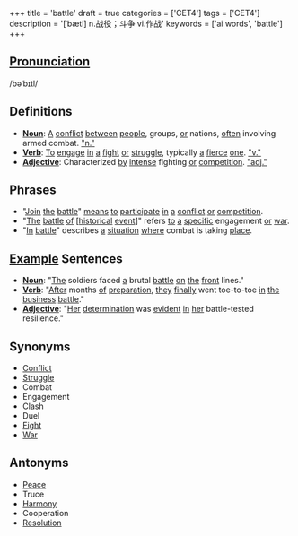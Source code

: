 +++
title = 'battle'
draft = true
categories = ['CET4']
tags = ['CET4']
description = '[ˈbætl] n.战役；斗争 vi.作战'
keywords = ['ai words', 'battle']
+++

## [Pronunciation](/post/pronunciation/)
/bəˈbɪtl/

## Definitions
- **[Noun](/post/noun/)**: [A](/post/a/) [conflict](/post/conflict/) [between](/post/between/) [people](/post/people/), groups, [or](/post/or/) nations, [often](/post/often/) involving armed combat. ["n."](https://www.merriam-webster.com/[dictionary](/post/dictionary/)/[battle](/post/battle/))
- **[Verb](/post/verb/)**: [To](/post/to/) [engage](/post/engage/) [in](/post/in/) [a](/post/a/) [fight](/post/fight/) [or](/post/or/) [struggle](/post/struggle/), typically [a](/post/a/) [fierce](/post/fierce/) [one](/post/one/). ["v."](https://www.merriam-webster.com/[dictionary](/post/dictionary/)/[battle](/post/battle/))
- **[Adjective](/post/adjective/)**: Characterized [by](/post/by/) [intense](/post/intense/) fighting [or](/post/or/) [competition](/post/competition/). ["adj."](https://www.merriam-webster.com/[dictionary](/post/dictionary/)/[battle](/post/battle/))

## Phrases
- "[Join](/post/join/) [the](/post/the/) [battle](/post/battle/)" [means](/post/means/) [to](/post/to/) [participate](/post/participate/) [in](/post/in/) [a](/post/a/) [conflict](/post/conflict/) [or](/post/or/) [competition](/post/competition/).
- "[The](/post/the/) [battle](/post/battle/) [of](/post/of/) [[historical](/post/historical/) [event](/post/event/)]" refers [to](/post/to/) [a](/post/a/) [specific](/post/specific/) engagement [or](/post/or/) [war](/post/war/).
- "[In](/post/in/) [battle](/post/battle/)" describes [a](/post/a/) [situation](/post/situation/) [where](/post/where/) combat is taking [place](/post/place/).

## [Example](/post/example/) Sentences
- **[Noun](/post/noun/)**: "[The](/post/the/) soldiers faced [a](/post/a/) brutal [battle](/post/battle/) [on](/post/on/) [the](/post/the/) [front](/post/front/) lines."
- **[Verb](/post/verb/)**: "[After](/post/after/) months [of](/post/of/) [preparation](/post/preparation/), [they](/post/they/) [finally](/post/finally/) went toe-to-toe [in](/post/in/) [the](/post/the/) [business](/post/business/) [battle](/post/battle/)."
- **[Adjective](/post/adjective/)**: "[Her](/post/her/) [determination](/post/determination/) was [evident](/post/evident/) [in](/post/in/) [her](/post/her/) battle-tested resilience."

## Synonyms
- [Conflict](/post/conflict/)
- [Struggle](/post/struggle/)
- Combat
- Engagement
- Clash
- Duel
- [Fight](/post/fight/)
- [War](/post/war/)

## Antonyms
- [Peace](/post/peace/)
- Truce
- [Harmony](/post/harmony/)
- Cooperation
- [Resolution](/post/resolution/)
